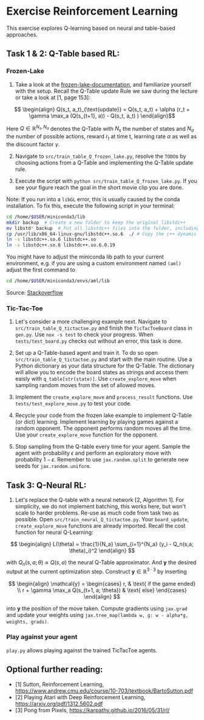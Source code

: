# Exercise Reinforcement Learning
This exercise explores Q-learning based on neural and table-based approaches. 
## Task 1 & 2: Q-Table based RL:
### Frozen-Lake

1. Take a look at the [frozen-lake-documentation](https://gymnasium.farama.org/environments/toy_text/frozen_lake/), and familiarize yourself with the setup. Recall the Q-Table update Rule we saw during the lecture or take a look at [1, page 153]:

```math
    \begin{align}
        Q(s_t, a_t)_{\text{update}} = Q(s_t, a_t) + \alpha (r_t  + \gamma \max_a (Q(s_{t+1}, a)) - Q(s_t, a_t) ) 
    \end{align}
```
Here $Q \in \mathbb{R}^{N_s, N_a}$ denotes the Q-Table with $N_s$ the number of states and $N_a$ the number of possible actions, reward $r_t$ at time t, learning rate $\alpha$ as well as the discount factor $\gamma$.

2. Navigate to `src/train_table_Q_frozen_lake.py`, resolve the `TODO`s by choosing actions from a Q-Table and implementing the Q-Table update rule.

3. Execute the script with `python src/train_table_Q_frozen_lake.py`. If you see your figure reach the goal in the short movie clip you are done.

Note: If you run into a `libGL` error, this is usually caused by the conda installation. To fix this, execute the following script in your terminal:
```bash
cd /home/$USER/miniconda3/lib
mkdir backup  # Create a new folder to keep the original libstdc++
mv libstd* backup  # Put all libstdc++ files into the folder, including soft links
cp /usr/lib/x86_64-linux-gnu/libstdc++.so.6  ./ # Copy the c++ dynamic link library of the system here
ln -s libstdc++.so.6 libstdc++.so
ln -s libstdc++.so.6 libstdc++.so.6.0.19
```
You might have to adjust the miniconda lib path to your current environment, e.g. if you are using a custom environment named `(aml)` adjust the first command to
```bash
cd /home/$USER/miniconda3/envs/aml/lib
```
Source: [Stackoverflow](https://stackoverflow.com/questions/72110384/libgl-error-mesa-loader-failed-to-open-iris)

### Tic-Tac-Toe
1. Let's consider a more challenging example next. Navigate to `src/train_table_Q_tictactoe.py` and finish the `TicTacToeBoard` class in `gen.py`. Use `nox -s test` to check your
progress. When `tests/test_board.py` checks out without an error, this task is done.

2. Set up a Q-Table-based agent and train it. To do so open `src/train_table_Q_tictactoe.py` and start with the main routine. Use a Python dictionary as your data structure for the Q-Table. The dictionary will allow you to encode the board states as strings and access them eaisly with `q_table[str(state)]`. Use `create_explore_move` when sampling random moves from the set of allowed moves.

3. Implement the `create_explore_move` and `process_result` functions. Use `tests/test_explore_move.py` to test your code. 

4. Recycle your code from the frozen lake example to implement Q-Table (or dict) learning. Implement learning by playing games against a random opponent. The opponent performs random moves all the time. Use your `create_explore_move` function for the opponent. 

5. Stop sampling from the Q-table every time for your agent. Sample the agent with probability $\epsilon$ and
perform an exploratory move with probability $1 - \epsilon$. Remember to use `jax.random.split` to generate new seeds for `jax.random.uniform`. 

## Task 3: Q-Neural RL:
1. Let's replace the Q-table with a neural network [2, Algorithm 1]. For simplicity, we do not implement batching, this works here, but won't scale to harder problems. Re-use as much code from task two as possible. Open  `src/train_neural_Q_tictactoe.py`. Your `board_update`, `create_explore_move` functions are already imported.
Recall the cost function for neural Q-Learning:

$$
    \begin{align}
        L(\theta) = \frac{1}{N_a} \sum_{i=1}^{N_a} (y_i - Q_n(s,a; \theta)_i)^2
    \end{align}
$$

with $Q_n(s,a; \theta) \approx Q(s,a)$ the neural Q-Table approximator. And $\mathbf{y}$ the desired output 
at the current optimization step. Construct $\mathbf{y} \in \mathbb{R}^{3 \cdot 3}$ by inserting 

$$
\begin{align}
\mathcal{y} =
\begin{cases}
    r,  & \text{  if the game ended} \\
    r + \gamma \max_a Q(s_{t+1, a; \theta}) & \text{ else}
\end{cases}
\end{align}
$$

into $\mathbf{y}$ the position of the move taken. Compute gradients using `jax.grad` and update your weights using `jax.tree_map(lambda w, g: w - alpha*g, weights, grads)`.

### Play against your agent
`play.py` allows playing against the trained TicTacToe agents.

## Optional further reading:
- [1] Sutton, Reinforcement Learning, https://www.andrew.cmu.edu/course/10-703/textbook/BartoSutton.pdf
- [2] Playing Atari with Deep Reinforcement Learning, https://arxiv.org/pdf/1312.5602.pdf
- [3] Pong from Pixels, https://karpathy.github.io/2016/05/31/rl/
